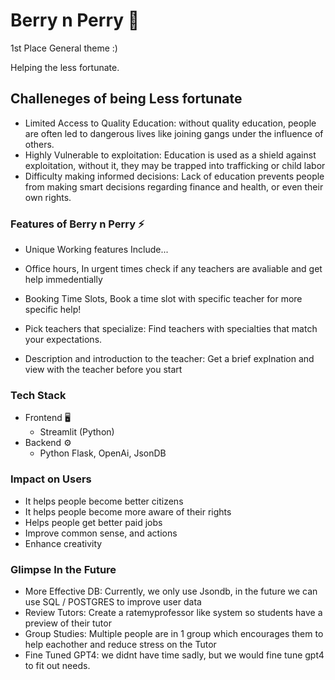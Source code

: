 # Berry n Perry 🌟️

1st Place General theme :)

Helping the less fortunate.

## Challeneges of being Less fortunate

- Limited Access to Quality Education: without quality education, people are often led to dangerous lives like joining gangs under the influence of others.
- Highly Vulnerable to exploitation: Education is used as a shield against exploitation, without it, they may be trapped into trafficking or child labor
- Difficulty making informed decisions: Lack of education prevents people from making smart decisions regarding finance and health, or even their own rights.

### Features of Berry n Perry ⚡️

- Unique Working features Include...

- Office hours, In urgent times check if any teachers are avaliable and get help immedentially

- Booking Time Slots, Book a time slot with specific teacher for more specific help!

- Pick teachers that specialize: Find teachers with specialties that match your expectations.

- Description and introduction to the teacher: Get a brief explnation and view with the teacher before you start

### Tech Stack

- Frontend 🖥️
  - Streamlit (Python)
- Backend ⚙️
  - Python Flask, OpenAi, JsonDB

### Impact on Users

- It helps people become better citizens
- It helps people become more aware of their rights
- Helps people get better paid jobs
- Improve common sense, and actions
- Enhance creativity

### Glimpse In the Future

- More Effective DB: Currently, we only use Jsondb, in the future we can use SQL / POSTGRES to improve user data
- Review Tutors: Create a ratemyprofessor like system so students have a preview of their tutor
- Group Studies: Multiple people are in 1 group which encourages them to help eachother and reduce stress on the Tutor
- Fine Tuned GPT4: we didnt have time sadly, but we would fine tune gpt4 to fit out needs.
